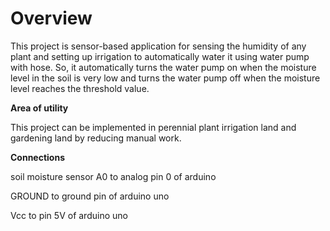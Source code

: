 # Overview


This project is sensor-based application for sensing the humidity of any plant and setting up irrigation to automatically water it using water pump with hose. So, it automatically turns the water pump on when the moisture level in the soil is very low and turns the water pump off when the moisture level reaches the threshold value.

**Area of utility**

This project can be implemented in perennial plant irrigation land and gardening land by reducing manual work. 


**Connections**

soil moisture sensor A0 to analog pin 0 of arduino 

GROUND to ground pin of arduino uno

Vcc to pin 5V of arduino uno

